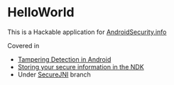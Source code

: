 # HelloWorld

This is a Hackable application for [AndroidSecurity.info](https://www.androidsecurity.info)

Covered in
 - [Tampering Detection in Android](https://www.androidsecurity.info/tampering-detection-in-android/)
 - [Storing your secure information in the NDK](https://www.androidsecurity.info/storing-your-secure-information-in-the-ndk/)
  - Under [SecureJNI](https://github.com/mplacona/HelloWorld/tree/SecureJNI) branch
